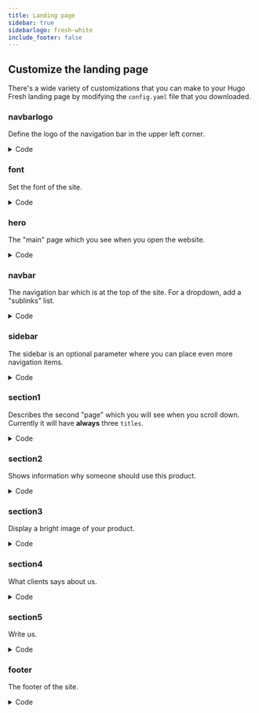 ```yaml
---
title: Landing page
sidebar: true
sidebarlogo: fresh-white
include_footer: false
---
```


## Customize the landing page
There's a wide variety of customizations that you can make to your Hugo Fresh landing page by modifying the `config.yaml` file that you downloaded.

### navbarlogo
Define the logo of the navigation bar in the upper left corner.

<details>
<summary>Code</summary>

```yaml
navbarlogo:
 image: logos/fresh.svg # Logo (from static/images/logos/)
 link: /
```

</details>

### font
Set the font of the site.

<details>
<summary>Code</summary>

```yaml
font:
  name: "Open Sans"
  sizes: [400,600]
```

</details>

### hero
The "main" page which you see when you open the website.

<details>
<summary>Code</summary>

```yaml
hero:
  title: Manage. Deploy. Win!
  subtitle: Lorem ipsum sit dolor amet is dummy text used by the typography industry
  buttontext: Get started
  buttonlink: "#"
  image: illustrations/worker.svg
  # Footer logos (from static/images/logos/clients/*.svg)
  clientlogos:
  - systek
  - tribe
  - kromo
  - infinite
  - gutwork
```

</details>

### navbar
The navigation bar which is at the top of the site.
For a dropdown, add a "sublinks" list.

<details>
<summary>Code</summary>

```yaml
navbar:
- title: Features
  url: /
- title: Pricing
  url: /
- title: Dropdown
  sublinks:
  - title: Dropdown item
    url: /
  - title: Dropdown item
    url: /
  - title: Dropdown item
    url: /
- title: Log in
  url: /
- title: Sign up
  url: /
  button: true
```

</details>

### sidebar
The sidebar is an optional parameter where you can place even more navigation items.

<details>
<summary>Code</summary>

```yaml
sidebar:
  # Logo (from /images/logos/___.svg)
  logo: fresh-square
  sections:
  - title: User
    icon: user
    links:
    - text: Profile
      url: /
    - text: Account
      url: /
    - text: Settings
      url: /
  - title: Messages
    icon: envelope
    links:
    - text: Inbox
      url: /
    - text: Compose
      url: /
  - title: Images
    icon: image
    links:
    - text: Library
      url: /
    - text: Upload
      url: /
  - title: Settings
    icon: cog
    links:
    - text: User settings
      url: /
    - text: App settings
      url: /
```

</details>

### section1
Describes the second "page" which you will see when you scroll down. Currently it will have **always** three `titles`.

<details>
<summary>Code</summary>

```yaml
section1:
  title: Great power comes
  subtitle: with great responsibility
  tiles:
  - title: App builder
    icon: mouse-globe
    text: This is some explanatory text that is on two rows
    url: /
    buttonText: Free trial
  - title: Cloud integration
    icon: laptop-cloud
    text: This is some explanatory text that is on two rows
    url: /
    buttonText: Get started
  - title: Add-ons & plugins
    icon: plug-cloud
    text: This is some explanatory text that is on two rows
    url: /
    buttonText: Get started
```

</details>

### section2
Shows information why someone should use this product.

<details>
<summary>Code</summary>

```yaml
section2:
  title: You're here because you want the best
  subtitle: And we know it
  features:
  - title: Powerful and unified interface
    text: Lorem ipsum dolor sit amet, consectetur adipiscing elit. Proin ornare magna eros, eu pellentesque tortor vestibulum ut. Maecenas non massa sem. Etiam finibus odio quis feugiat facilisis.
    # Icon (from /images/illustrations/icons/___.svg)
    icon: laptop-globe
  - title: Cross-device synchronisation
    text: Lorem ipsum dolor sit amet, consectetur adipiscing elit. Proin ornare magna eros, eu pellentesque tortor vestibulum ut. Maecenas non massa sem. Etiam finibus odio quis feugiat facilisis.
    icon: doc-sync
  - title: Nomad system
    text: Lorem ipsum dolor sit amet, consectetur adipiscing elit. Proin ornare magna eros, eu pellentesque tortor vestibulum ut. Maecenas non massa sem. Etiam finibus odio quis feugiat facilisis.
    icon: mobile-feed
```

</details>

### section3
Display a bright image of your product.

<details>
<summary>Code</summary>

```yaml
section3:
  title: One platform
  subtitle: To rule them all
  image: illustrations/mockups/app-mockup.png
  buttonText: Get started
  buttonLink: "#"
```

</details>

### section4
What clients says about us.

<details>
<summary>Code</summary>

```yaml
section4:
  title: Our Clients love us!
  subtitle: Lorem ipsum sit dolor amet is a dummy text used by typography industry
  clients:
  - name: Irma Walters
    quote: Lorem ipsum dolor sit amet, elit deleniti dissentias quo eu, hinc minim appetere te usu, ea case duis scribentur has. Duo te consequat elaboraret, has quando suavitate at.
    job: Accountant
    img: 1 # From (static/images/illustrations/faces)
  - name: John Bradley
    quote: Lorem ipsum dolor sit amet, elit deleniti dissentias quo eu, hinc minim appetere te usu, ea case duis scribentur has. Duo te consequat elaboraret, has quando suavitate at.
    job: Financial Analyst
    img: 2
  - name: Gary Blackman
    quote: Lorem ipsum dolor sit amet, elit deleniti dissentias quo eu, hinc minim appetere te usu, ea case duis scribentur has. Duo te consequat elaboraret, has quando suavitate at.
    job: HR Manager
    img: 3
```

</details>

### section5
Write us.

<details>
<summary>Code</summary>

```yaml
section5: true # or false to hide it
```

</details>

### footer
The footer of the site.

<details>
<summary>Code</summary>

```yaml
footer:
  # Logo (from /staticimages/logos/___)
  logo: fresh-white-alt.svg
  # Social media links (GitHub, Twitter, etc.). All are optional.
  socialmedia:
  - link: https://github.com/StefMa/hugo-fresh
    # Icons are from Font Awesome
    icon: github
  - link: https://dribbble.com/#
    icon: dribbble
  - link: https://facebook.com/#
    icon: facebook
  - link: https://twitter.com/lucperkins
    icon: twitter
  - link: https://bitbucket.org/#
    icon: bitbucket
  bulmalogo: true
  quicklinks:
    column1:
      title: "Product"
      links:
      - text: Discover features
        link: /
      - text: Why choose our product?
        link: /
      - text: Compare features
        link: /
      - text: Our roadmap
        link: /
      - text: AGB
        link: /agb
    column2:
      title: "Docs"
      links:
      - text: Get started
        link: /
      - text: User guides
        link: /
      - text: Admin guide
        link: /
      - text: Developers
        link: /
    column3:
      title: "Blog"
      links:
      - text: Latest news
        link: /blog/first
      - text: Tech articles
        link: /blog/second
```

</details>
